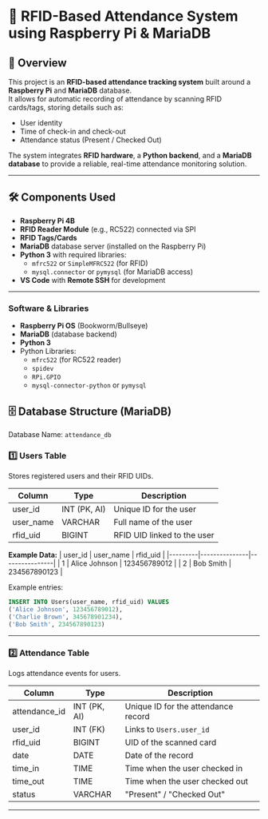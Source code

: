 # 📡 RFID-Based Attendance System using Raspberry Pi & MariaDB

## 📖 Overview
This project is an **RFID-based attendance tracking system** built around a **Raspberry Pi** and **MariaDB** database.  
It allows for automatic recording of attendance by scanning RFID cards/tags, storing details such as:
- User identity
- Time of check-in and check-out
- Attendance status (Present / Checked Out)

The system integrates **RFID hardware**, a **Python backend**, and a **MariaDB database** to provide a reliable, real-time attendance monitoring solution.

---

## 🛠 Components Used
- **Raspberry Pi 4B** 
- **RFID Reader Module** (e.g., RC522) connected via SPI
- **RFID Tags/Cards**
- **MariaDB** database server (installed on the Raspberry Pi)
- **Python 3** with required libraries:
  - `mfrc522` or `SimpleMFRC522` (for RFID)
  - `mysql.connector` or `pymysql` (for MariaDB access)
- **VS Code** with **Remote SSH** for development

---
### Software & Libraries
- **Raspberry Pi OS** (Bookworm/Bullseye)
- **MariaDB** (database backend)
- **Python 3**
- Python Libraries:
  - `mfrc522` (for RC522 reader)
  - `spidev`
  - `RPi.GPIO`
  - `mysql-connector-python` or `pymysql`

## 🗄 Database Structure (MariaDB)
Database Name: `attendance_db`

### 1️⃣ Users Table
Stores registered users and their RFID UIDs.

| Column      | Type         | Description                     |
|-------------|-------------|---------------------------------|
| user_id     | INT (PK, AI) | Unique ID for the user          |
| user_name   | VARCHAR      | Full name of the user           |
| rfid_uid    | BIGINT       | RFID UID linked to the user     |

**Example Data:**
| user_id | user_name      | rfid_uid       |
|---------|---------------|----------------|
| 1       | Alice Johnson | 123456789012   |
| 2       | Bob Smith     | 234567890123   |

Example entries:
```sql
INSERT INTO Users(user_name, rfid_uid) VALUES
('Alice Johnson', 123456789012),
('Charlie Brown', 345678901234),
('Bob Smith', 234567890123)
```

---

### 2️⃣ Attendance Table
Logs attendance events for users.

| Column        | Type         | Description                         |
|---------------|-------------|-------------------------------------|
| attendance_id | INT (PK, AI) | Unique ID for the attendance record |
| user_id       | INT (FK)     | Links to `Users.user_id`            |
| rfid_uid      | BIGINT       | UID of the scanned card             |
| date          | DATE         | Date of the record                  |
| time_in       | TIME         | Time when the user checked in       |
| time_out      | TIME         | Time when the user checked out      |
| status        | VARCHAR      | "Present" / "Checked Out"           |

---
